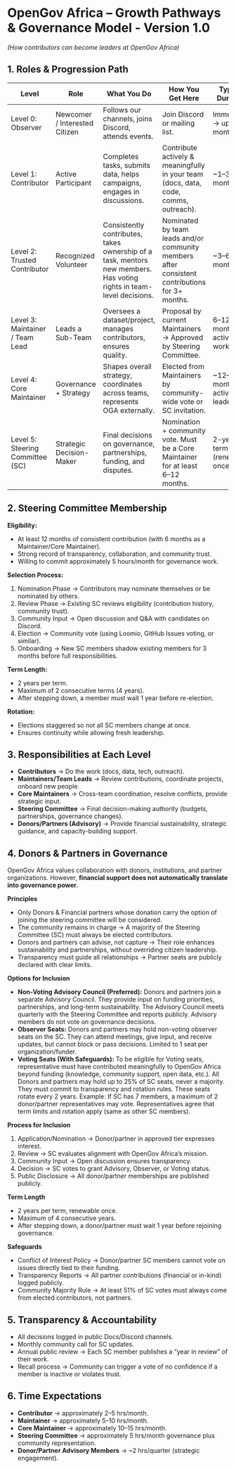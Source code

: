# OpenGov Africa – Growth Pathways & Governance Model - Version 1.0
*(How contributors can become leaders at OpenGov Africa)*  

## 1. Roles & Progression Path  

| Level | Role | What You Do | How You Get Here | Typical Duration |
|-------|------|-------------|------------------|-----------------|
| Level 0: Observer | Newcomer / Interested Citizen | Follows our channels, joins Discord, attends events. | Join Discord or mailing list. | Immediate → up to 1 month |
| Level 1: Contributor | Active Participant | Completes tasks, submits data, helps campaigns, engages in discussions. | Contribute actively & meaningfully in your team  (docs, data, code, comms, outreach). | ~1–3 months |
| Level 2: Trusted Contributor | Recognized Volunteer | Consistently contributes, takes ownership of a task, mentors new members. Has voting rights in team-level decisions. | Nominated by team leads and/or community members after consistent contributions for 3+ months. | ~3–6 months |
| Level 3: Maintainer / Team Lead | Leads a Sub-Team | Oversees a dataset/project, manages contributors, ensures quality. | Proposal by current Maintainers → Approved by Steering Committee. | 6–12 months of active work |
| Level 4: Core Maintainer | Governance + Strategy | Shapes overall strategy, coordinates across teams, represents OGA externally. | Elected from Maintainers by community-wide vote or SC invitation. | ~12–18 months of active leadership |
| Level 5: Steering Committee (SC) | Strategic Decision-Maker | Final decisions on governance, partnerships, funding, and disputes. | Nomination + community vote. Must be a Core Maintainer for at least 6–12 months. | 2-year term (renewable once) |

## 2. Steering Committee Membership  

**Eligibility:**  
- At least 12 months of consistent contribution (with 6 months as a Maintainer/Core Maintainer).  
- Strong record of transparency, collaboration, and community trust.  
- Willing to commit approximately 5 hours/month for governance work.  

**Selection Process:**  
1. Nomination Phase → Contributors may nominate themselves or be nominated by others.  
2. Review Phase → Existing SC reviews eligibility (contribution history, community trust).  
3. Community Input → Open discussion and Q&A with candidates on Discord.  
4. Election → Community vote (using Loomio, GitHub Issues voting, or similar).  
5. Onboarding → New SC members shadow existing members for 3 months before full responsibilities.  

**Term Length:**  
- 2 years per term.  
- Maximum of 2 consecutive terms (4 years).  
- After stepping down, a member must wait 1 year before re-election.  

**Rotation:**  
- Elections staggered so not all SC members change at once.  
- Ensures continuity while allowing fresh leadership.  

## 3. Responsibilities at Each Level  

- **Contributors** → Do the work (docs, data, tech, outreach).  
- **Maintainers/Team Leads** → Review contributions, coordinate projects, onboard new people.  
- **Core Maintainers** → Cross-team coordination, resolve conflicts, provide strategic input.  
- **Steering Committee** → Final decision-making authority (budgets, partnerships, governance changes).
- **Donors/Partners (Advisory)** → Provide financial sustainability, strategic guidance, and capacity-building support. 

## 4. Donors & Partners in Governance  

OpenGov Africa values collaboration with donors, institutions, and partner organizations. However, **financial support does not automatically translate into governance power.**

**Principles**  
- Only Donors & Financial partners whose donation carry the option of joining the steering committee will be considered.
- The community remains in charge → A majority of the Steering Committee (SC) must always be elected contributors.  
- Donors and partners can advise, not capture → Their role enhances sustainability and partnerships, without overriding citizen leadership.  
- Transparency must guide all relationships → Partner seats are publicly declared with clear limits.  

**Options for Inclusion**  
- **Non-Voting Advisory Council (Preferred):** Donors and partners join a separate Advisory Council. They provide input on funding priorities, partnerships, and long-term sustainability. The Advisory Council meets quarterly with the Steering Committee and reports publicly. Advisory members do not vote on governance decisions.  
- **Observer Seats:** Donors and partners may hold non-voting observer seats on the SC. They can attend meetings, give input, and receive updates, but cannot block or pass decisions. Limited to 1 seat per organization/funder.  
- **Voting Seats (With Safeguards):** To be eligible for Voting seats, representative must have contributed meaningfully to OpenGov Africa beyond funding (knowledge, community support, open data, etc.). All Donors and partners may hold up to 25% of SC seats, never a majority. They must commit to transparency and rotation rules. These seats rotate every 2 years. Example: If SC has 7 members, a maximum of 2 donor/partner representatives may vote. Representatives agree that term limits and rotation apply (same as other SC members).

**Process for Inclusion**  
1. Application/Nomination → Donor/partner in approved tier expresses interest.  
2. Review → SC evaluates alignment with OpenGov Africa’s mission.  
3. Community Input → Open discussion ensures transparency.  
4. Decision → SC votes to grant Advisory, Observer, or Voting status.  
5. Public Disclosure → All donor/partner memberships are published publicly.  

**Term Length**  
- 2 years per term, renewable once.  
- Maximum of 4 consecutive years.  
- After stepping down, a donor/partner must wait 1 year before rejoining governance.  

**Safeguards**  
- Conflict of Interest Policy → Donor/partner SC members cannot vote on issues directly tied to their funding.  
- Transparency Reports → All partner contributions (financial or in-kind) logged publicly.  
- Community Majority Rule → At least 51% of SC votes must always come from elected contributors, not partners.

## 5. Transparency & Accountability  

- All decisions logged in public Docs/Discord channels.  
- Monthly community call for SC updates.  
- Annual public review → Each SC member publishes a “year in review” of their work.  
- Recall process → Community can trigger a vote of no confidence if a member is inactive or violates trust.  

## 6. Time Expectations  

- **Contributor** → approximately 2–5 hrs/month.  
- **Maintainer** → approximately 5–10 hrs/month.  
- **Core Maintainer** → approximately 10–15 hrs/month.  
- **Steering Committee** → approximately 5 hrs/month governance plus community representation.
- **Donor/Partner Advisory Members** → ~2 hrs/quarter (strategic engagement).
